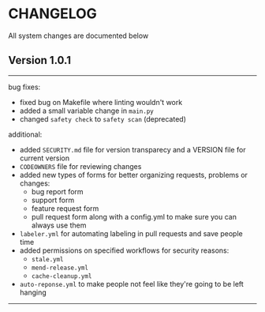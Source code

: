 CHANGELOG
=========


All system changes are documented below

## Version 1.0.1

--------------------

bug fixes:
- fixed bug on Makefile where linting wouldn't work
- added a small variable change in `main.py`
- changed `safety check` to `safety scan` (deprecated)

additional:
- added `SECURITY.md` file for version transparecy and a VERSION file for current version
- `CODEOWNERS` file for reviewing changes
- added new types of forms for better organizing requests, problems or changes:
  - bug report form
  - support form
  - feature request form
  - pull request form
  along with a config.yml to make sure you can always use them
- `labeler.yml` for automating labeling in pull requests and save people time
- added permissions on specified workflows for security reasons:
  - `stale.yml`
  - `mend-release.yml`
  - `cache-cleanup.yml`
- `auto-reponse.yml` to make people not feel like they're going to be left hanging

------------------------


